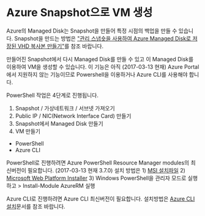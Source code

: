 # Azure Snapshot으로 VM 생성
Azure의 Managed Disk는 Snapshot을 만들어 특정 시점의 백업을 만들 수 있습니다. Snapshot을 만드는 방법은 ["관리 스냅숏을 사용하여 Azure Managed Disk로 저장된 VHD 복사본 만들기"](https://docs.microsoft.com/ko-kr/azure/virtual-machines/virtual-machines-windows-snapshot-copy-managed-disk)를 참조 바랍니다. 

만들어진 Snapshot에서 다시 Managed Disk를 만들 수 있고 이 Managed Disk를 이용하여 VM을 생성할 수 있습니다. 이 기능은 아직 (2017-03-13 현재) Azure Portal에서 지원하지 않는 기능이므로 Powershell을 이용하거나 Azure CLI를 사용해야 합니다. 

PowerShell 작업은 4단계로 진행됩니다. 
1. Snapshot / 가상네트워크 / 서브넷 가져오기 
1. Public IP / NIC(Network Interface Card) 만들기 
1. Snapshot에서 Managed Disk 만들기 
1. VM 만들기

* PowerShell
* Azure CLI

PowerShell로 진행하려면 
Azure PowerShell Resource Manager modules의 최신버전이 필요합니다. (2017-03-13 현재 3.7.0) 설치 방법은 1) [MSI 설치파일](https://github.com/Azure/azure-powershell/releases/download/v3.7.0-March2017/azure-powershell.3.7.0.msi) 2) [Microsoft Web Platform Installer](http://aka.ms/webpi-azps) 3) Windows PowerShell을 관리자 모드로 실행하고 > Install-Module AzureRM 실행 

Azure CLI로 진행하려면 
Azure CLI 최신버전이 필요합니다. 설치방법은 [Azure CLI 설치](https://docs.microsoft.com/ko-kr/azure/xplat-cli-install)문서를 참조 바랍니다. 